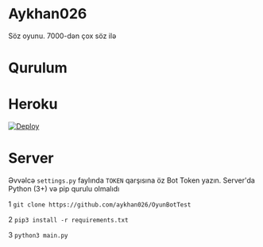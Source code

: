 # Aykhan026
Söz oyunu. 7000-dən çox söz ilə

# Qurulum

# Heroku
[![Deploy](https://www.herokucdn.com/deploy/button.svg)](https://github.com/HusuSovetski/OyunBotTest)


# Server

Əvvəlcə `settings.py` faylında `TOKEN` qarşısına öz Bot Token yazın. Server'da Python (3+) və pip qurulu olmalıdı

1
`git clone https://github.com/aykhan026/OyunBotTest`

2
`pip3 install -r requirements.txt`

3
`python3 main.py`
